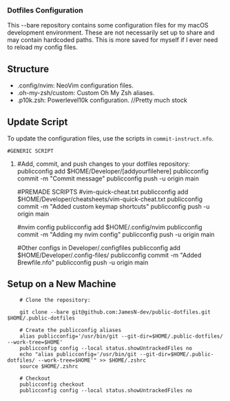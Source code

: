 ### Dotfiles Configuration

This --bare repository contains some configuration files for my macOS development environment. These are not necessarily set up to share and may contain hardcoded paths. This is more saved for myself if I ever need to reload my config files.

## Structure

- .config/nvim: NeoVim configuration files.
- .oh-my-zsh/custom: Custom Oh My Zsh aliases. 
- .p10k.zsh: Powerlevel10k configuration. //Pretty much stock


## Update Script

To update the configuration files, use the scripts in `commit-instruct.nfo`.
	
	#GENERIC SCRIPT
1.	#Add, commit, and push changes to your dotfiles repository:
		publicconfig add $HOME/Developer/[addyourfilehere]
		publicconfig commit -m "Commit message"
		publicconfig push -u origin main
	
	#PREMADE SCRIPTS
	#vim-quick-cheat.txt
		publicconfig add $HOME/Developer/cheatsheets/vim-quick-cheat.txt
		publicconfig commit -m "Added custom keymap shortcuts"
		publicconfig push -u origin main
		
	#nvim config
		publicconfig add $HOME/.config/nvim
		publicconfig commit -m "Adding my nvim config"
		publicconfig push -u origin main
		
	#Other configs in Developer/.configfiles
		publicconfig add $HOME/Developer/.config-files/
		publicconfig commit -m "Added Brewfile.nfo"
		publicconfig push -u origin main
		
		
## Setup on a New Machine

		# Clone the repository:
	
		git clone --bare git@github.com:JamesN-dev/public-dotfiles.git $HOME/.public-dotfiles
		
		# Create the publicconfig aliases
		alias publicconfig='/usr/bin/git --git-dir=$HOME/.public-dotfiles/ --work-tree=$HOME'
		publicconfig config --local status.showUntrackedFiles no
		echo "alias publicconfig='/usr/bin/git --git-dir=$HOME/.public-dotfiles/ --work-tree=$HOME'" >> $HOME/.zshrc
		source $HOME/.zshrc
		
		# Checkout
		publicconfig checkout
		publicconfig config --local status.showUntrackedFiles no

